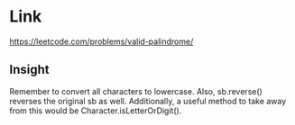 # Link

https://leetcode.com/problems/valid-palindrome/

## Insight

Remember to convert all characters to lowercase. Also, 
sb.reverse() reverses the original sb as well. Additionally,
a useful method to take away from this would be Character.isLetterOrDigit().